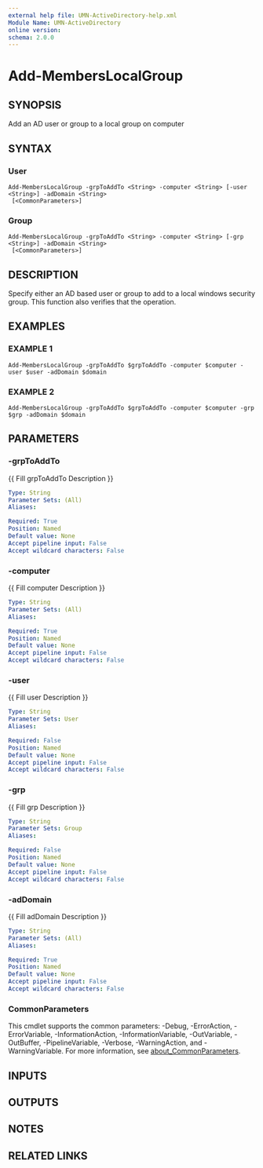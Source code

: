 ```yaml
---
external help file: UMN-ActiveDirectory-help.xml
Module Name: UMN-ActiveDirectory
online version:
schema: 2.0.0
---
```


# Add-MembersLocalGroup

## SYNOPSIS
Add an AD user or group to a local group on computer

## SYNTAX

### User
```
Add-MembersLocalGroup -grpToAddTo <String> -computer <String> [-user <String>] -adDomain <String>
 [<CommonParameters>]
```

### Group
```
Add-MembersLocalGroup -grpToAddTo <String> -computer <String> [-grp <String>] -adDomain <String>
 [<CommonParameters>]
```

## DESCRIPTION
Specify either an AD based user or group to add to a local windows security group.
This function
also verifies that the operation.

## EXAMPLES

### EXAMPLE 1
```
Add-MembersLocalGroup -grpToAddTo $grpToAddTo -computer $computer -user $user -adDomain $domain
```

### EXAMPLE 2
```
Add-MembersLocalGroup -grpToAddTo $grpToAddTo -computer $computer -grp $grp -adDomain $domain
```

## PARAMETERS

### -grpToAddTo
{{ Fill grpToAddTo Description }}

```yaml
Type: String
Parameter Sets: (All)
Aliases:

Required: True
Position: Named
Default value: None
Accept pipeline input: False
Accept wildcard characters: False
```

### -computer
{{ Fill computer Description }}

```yaml
Type: String
Parameter Sets: (All)
Aliases:

Required: True
Position: Named
Default value: None
Accept pipeline input: False
Accept wildcard characters: False
```

### -user
{{ Fill user Description }}

```yaml
Type: String
Parameter Sets: User
Aliases:

Required: False
Position: Named
Default value: None
Accept pipeline input: False
Accept wildcard characters: False
```

### -grp
{{ Fill grp Description }}

```yaml
Type: String
Parameter Sets: Group
Aliases:

Required: False
Position: Named
Default value: None
Accept pipeline input: False
Accept wildcard characters: False
```

### -adDomain
{{ Fill adDomain Description }}

```yaml
Type: String
Parameter Sets: (All)
Aliases:

Required: True
Position: Named
Default value: None
Accept pipeline input: False
Accept wildcard characters: False
```

### CommonParameters
This cmdlet supports the common parameters: -Debug, -ErrorAction, -ErrorVariable, -InformationAction, -InformationVariable, -OutVariable, -OutBuffer, -PipelineVariable, -Verbose, -WarningAction, and -WarningVariable. For more information, see [about_CommonParameters](http://go.microsoft.com/fwlink/?LinkID=113216).

## INPUTS

## OUTPUTS

## NOTES

## RELATED LINKS
